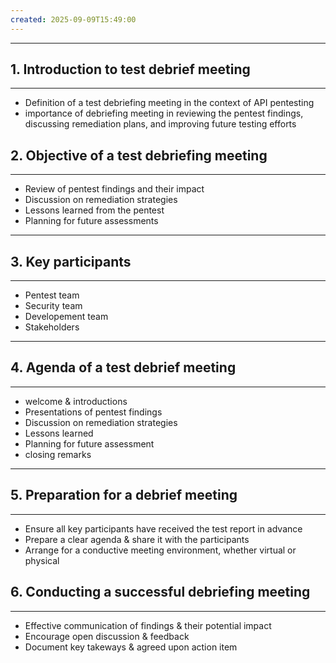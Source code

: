 ```yaml
---
created: 2025-09-09T15:49:00
---
```

---

## 1. Introduction to test debrief meeting
---
- Definition of a test debriefing meeting in the context of API pentesting
- importance of debriefing meeting in reviewing the pentest findings, discussing remediation plans, and improving future testing efforts 



## 2. Objective of a test debriefing meeting 
---
- Review of pentest findings and their impact 
- Discussion on remediation strategies 
- Lessons learned from the pentest 
- Planning for future assessments 

---

## 3. Key participants 
---
- Pentest team 
- Security team 
- Developement team 
- Stakeholders

---


## 4. Agenda of a test debrief meeting
---
- welcome & introductions 
- Presentations of pentest findings 
- Discussion on remediation strategies 
- Lessons learned
- Planning for future assessment
- closing remarks 

----


## 5. Preparation for a debrief meeting 
---
- Ensure all key participants have received the test report in advance
- Prepare a clear agenda & share it with the participants 
- Arrange for a conductive meeting environment, whether virtual or physical
  



## 6. Conducting a successful debriefing meeting 
---
- Effective communication of findings & their potential impact
- Encourage open discussion & feedback 
- Document key takeways & agreed upon action item 
